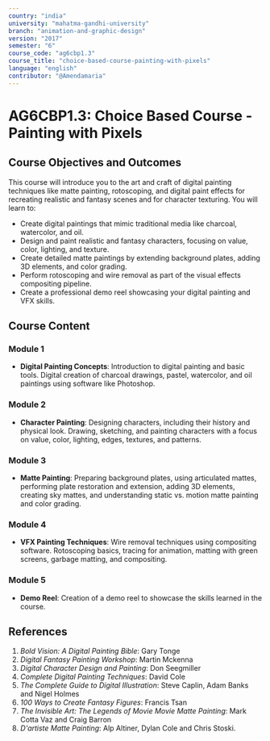 ```yaml
---
country: "india"
university: "mahatma-gandhi-university"
branch: "animation-and-graphic-design"
version: "2017"
semester: "6"
course_code: "ag6cbp1.3"
course_title: "choice-based-course-painting-with-pixels"
language: "english"
contributor: "@Amendamaria"
---
```


# AG6CBP1.3: Choice Based Course - Painting with Pixels

## Course Objectives and Outcomes
This course will introduce you to the art and craft of digital painting techniques like matte painting, rotoscoping, and digital paint effects for recreating realistic and fantasy scenes and for character texturing. You will learn to:
* Create digital paintings that mimic traditional media like charcoal, watercolor, and oil.
* Design and paint realistic and fantasy characters, focusing on value, color, lighting, and texture.
* Create detailed matte paintings by extending background plates, adding 3D elements, and color grading.
* Perform rotoscoping and wire removal as part of the visual effects compositing pipeline.
* Create a professional demo reel showcasing your digital painting and VFX skills.

## Course Content

### **Module 1**
* **Digital Painting Concepts**: Introduction to digital painting and basic tools. Digital creation of charcoal drawings, pastel, watercolor, and oil paintings using software like Photoshop.

### **Module 2**
* **Character Painting**: Designing characters, including their history and physical look. Drawing, sketching, and painting characters with a focus on value, color, lighting, edges, textures, and patterns.

### **Module 3**
* **Matte Painting**: Preparing background plates, using articulated mattes, performing plate restoration and extension, adding 3D elements, creating sky mattes, and understanding static vs. motion matte painting and color grading.

### **Module 4**
* **VFX Painting Techniques**: Wire removal techniques using compositing software. Rotoscoping basics, tracing for animation, matting with green screens, garbage matting, and compositing.

### **Module 5**
* **Demo Reel**: Creation of a demo reel to showcase the skills learned in the course.

## References
1.  *Bold Vision: A Digital Painting Bible*: Gary Tonge
2.  *Digital Fantasy Painting Workshop*: Martin Mckenna
3.  *Digital Character Design and Painting*: Don Seegmiller
4.  *Complete Digital Painting Techniques*: David Cole
5.  *The Complete Guide to Digital Illustration*: Steve Caplin, Adam Banks and Nigel Holmes
6.  *100 Ways to Create Fantasy Figures*: Francis Tsan
7.  *The Invisible Art: The Legends of Movie Movie Matte Painting*: Mark Cotta Vaz and Craig Barron
8.  *D'artiste Matte Painting*: Alp Altiner, Dylan Cole and Chris Stoski.